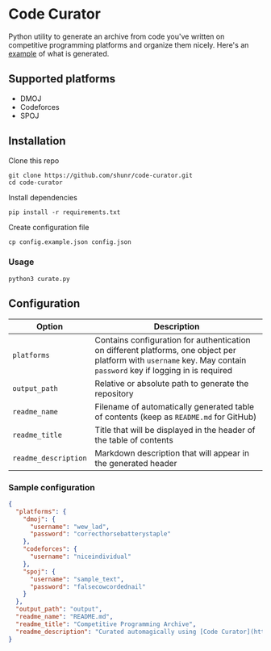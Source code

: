 # Code Curator

Python utility to generate an archive from code you've written on competitive programming platforms and organize them nicely. Here's an [example](https://github.com/shunr/competitive-programming) of what is generated.

## Supported platforms
- DMOJ
- Codeforces
- SPOJ

## Installation
Clone this repo
```shell
git clone https://github.com/shunr/code-curator.git
cd code-curator
```
Install dependencies
```shell
pip install -r requirements.txt
```
Create configuration file
```shell
cp config.example.json config.json
```
### Usage
```shell
python3 curate.py
```

## Configuration
| Option | Description |
|---|---|
|```platforms```| Contains configuration for authentication on different platforms, one object per platform with ```username``` key. May contain ```password``` key if logging in is required |
|```output_path```| Relative or absolute path to generate the repository |
|```readme_name```| Filename of automatically generated table of contents (keep as ```README.md``` for GitHub) |
|```readme_title```| Title that will be displayed in the header of the table of contents |
|```readme_description```| Markdown description that will appear in the generated header |

### Sample configuration
```json
{
  "platforms": {
    "dmoj": {
      "username": "wew_lad",
      "password": "correcthorsebatterystaple"
    },
    "codeforces": {
      "username": "niceindividual"
    },
    "spoj": {
      "username": "sample_text",
      "password": "falsecowcordednail"
    }
  },
  "output_path": "output",
  "readme_name": "README.md",
  "readme_title": "Competitive Programming Archive",
  "readme_description": "Curated automagically using [Code Curator](https://github.com/shunr/code-curator)"
}
```